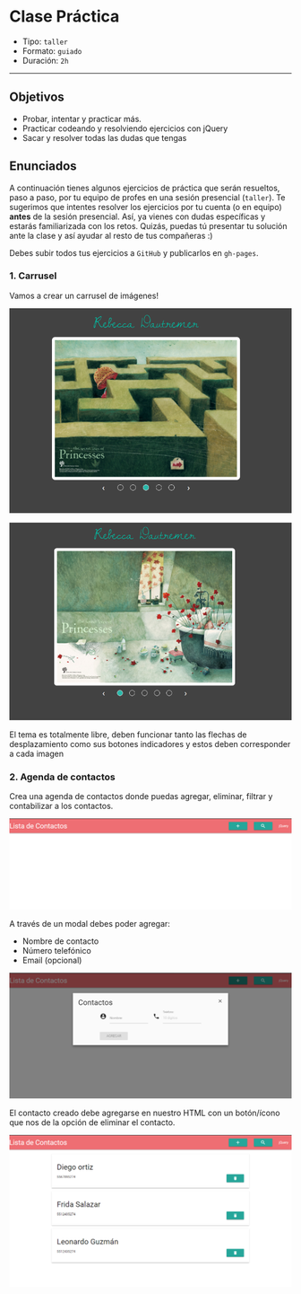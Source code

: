 # Clase Práctica

- Tipo: `taller`
- Formato: `guiado`
- Duración: `2h`

***

## Objetivos

- Probar, intentar y practicar más.
- Practicar codeando y resolviendo ejercicios con jQuery
- Sacar y resolver todas las dudas que tengas

## Enunciados

A continuación tienes algunos ejercicios de práctica que serán resueltos, paso
a paso, por tu equipo de profes en una sesión presencial (`taller`). Te
sugerimos que intentes resolver los ejercicios por tu cuenta (o en equipo)
**antes** de la sesión presencial. Así, ya vienes con dudas específicas y
estarás familiarizada con los retos. Quizás, puedas tú presentar tu solución
ante la clase y así ayudar al resto de tus compañeras :)

Debes subir todos tus ejercicios a `GitHub` y publicarlos en `gh-pages`.

### 1. Carrusel

Vamos a crear un carrusel de imágenes!

![carrusel](carrusel.png)

![carrusel-2](carrusel-2.png)

El tema es totalmente libre, deben funcionar tanto las flechas de desplazamiento como sus botones indicadores y estos deben corresponder a cada imagen

### 2. Agenda de contactos

Crea una agenda de contactos donde puedas agregar, eliminar, filtrar y contabilizar a los contactos.

![agenda](contactos.png)

A través de un modal debes poder agregar:

  - Nombre de contacto
  - Número telefónico
  - Email (opcional)

  ![agenda](modal-contactos.png)

El contacto creado debe agregarse en nuestro HTML con un botón/ícono que nos de la opción de eliminar el contacto.

![agenda](contactos-borrar.png)
